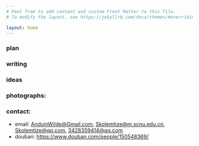 ```yaml
---
# Feel free to add content and custom Front Matter to this file.
# To modify the layout, see https://jekyllrb.com/docs/themes/#overriding-theme-defaults

layout: home
---
```


### plan

### writing

### ideas

### photographs:

### contact:
- email: AnduinWilde@Gmail.com, Skolemtize@m.scnu.edu.cn, Skolemtize@qq.com, 3428359414@qq.com
- douban: https://www.douban.com/people/150548369/
